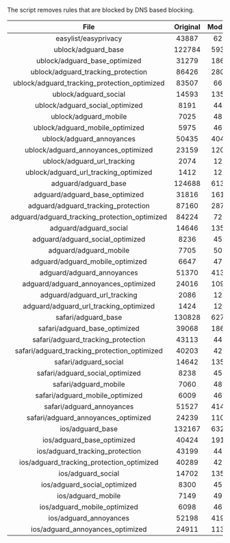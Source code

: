 The script removes rules that are blocked by DNS based blocking.


| File | Original | Modified |
|:----:|:-----:|:-----:|
| easylist/easyprivacy | 43887 | 6219 |
| ublock/adguard_base | 122784 | 59336 |
| ublock/adguard_base_optimized | 31279 | 18679 |
| ublock/adguard_tracking_protection | 86426 | 28028 |
| ublock/adguard_tracking_protection_optimized | 83507 | 6680 |
| ublock/adguard_social | 14593 | 13516 |
| ublock/adguard_social_optimized | 8191 | 4489 |
| ublock/adguard_mobile | 7025 | 4856 |
| ublock/adguard_mobile_optimized | 5975 | 4629 |
| ublock/adguard_annoyances | 50435 | 40476 |
| ublock/adguard_annoyances_optimized | 23159 | 12016 |
| ublock/adguard_url_tracking | 2074 | 1232 |
| ublock/adguard_url_tracking_optimized | 1412 | 1227 |
| adguard/adguard_base | 124688 | 61341 |
| adguard/adguard_base_optimized | 31816 | 16171 |
| adguard/adguard_tracking_protection | 87160 | 28711 |
| adguard/adguard_tracking_protection_optimized | 84224 | 7208 |
| adguard/adguard_social | 14646 | 13577 |
| adguard/adguard_social_optimized | 8236 | 4519 |
| adguard/adguard_mobile | 7705 | 5036 |
| adguard/adguard_mobile_optimized | 6647 | 4739 |
| adguard/adguard_annoyances | 51370 | 41334 |
| adguard/adguard_annoyances_optimized | 24016 | 10992 |
| adguard/adguard_url_tracking | 2086 | 1242 |
| adguard/adguard_url_tracking_optimized | 1424 | 1237 |
| safari/adguard_base | 130828 | 62777 |
| safari/adguard_base_optimized | 39068 | 18676 |
| safari/adguard_tracking_protection | 43113 | 4474 |
| safari/adguard_tracking_protection_optimized | 40203 | 4269 |
| safari/adguard_social | 14642 | 13567 |
| safari/adguard_social_optimized | 8238 | 4510 |
| safari/adguard_mobile | 7060 | 4898 |
| safari/adguard_mobile_optimized | 6009 | 4602 |
| safari/adguard_annoyances | 51527 | 41423 |
| safari/adguard_annoyances_optimized | 24239 | 11053 |
| ios/adguard_base | 132167 | 63294 |
| ios/adguard_base_optimized | 40424 | 19192 |
| ios/adguard_tracking_protection | 43199 | 4482 |
| ios/adguard_tracking_protection_optimized | 40289 | 4277 |
| ios/adguard_social | 14702 | 13599 |
| ios/adguard_social_optimized | 8300 | 4524 |
| ios/adguard_mobile | 7149 | 4937 |
| ios/adguard_mobile_optimized | 6098 | 4636 |
| ios/adguard_annoyances | 52198 | 41990 |
| ios/adguard_annoyances_optimized | 24911 | 11324 |